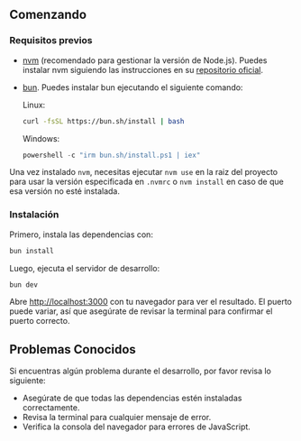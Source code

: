 ## Comenzando

### Requisitos previos

- [nvm](https://github.com/nvm-sh/nvm) (recomendado para gestionar la versión de
  Node.js). Puedes instalar nvm siguiendo las instrucciones en su
  [repositorio oficial](https://github.com/nvm-sh/nvm#installing-and-updating).
- [bun](https://bun.sh). Puedes instalar bun ejecutando el siguiente comando:

  Linux:

  ```bash
  curl -fsSL https://bun.sh/install | bash
  ```

  Windows:

  ```powershell
  powershell -c "irm bun.sh/install.ps1 | iex"
  ```

Una vez instalado `nvm`, necesitas ejecutar `nvm use` en la raiz del proyecto
para usar la versión especificada en `.nvmrc` o `nvm install` en caso de que esa
versión no esté instalada.

### Instalación

Primero, instala las dependencias con:

```bash
bun install
```

Luego, ejecuta el servidor de desarrollo:

```bash
bun dev
```

Abre [http://localhost:3000](http://localhost:3000) con tu navegador para ver el
resultado. El puerto puede variar, así que asegúrate de revisar la terminal para
confirmar el puerto correcto.

## Problemas Conocidos

Si encuentras algún problema durante el desarrollo, por favor revisa lo
siguiente:

- Asegúrate de que todas las dependencias estén instaladas correctamente.
- Revisa la terminal para cualquier mensaje de error.
- Verifica la consola del navegador para errores de JavaScript.
